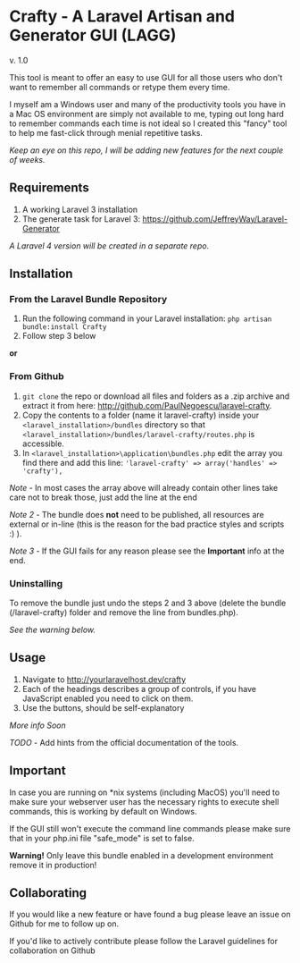 # Crafty - A Laravel Artisan and Generator GUI (LAGG)

v. 1.0

This tool is meant to offer an easy to use GUI for all those users who don't want to remember all commands or retype them every time. 

I myself am a Windows user and many of the productivity tools you have in a Mac OS environment are simply not available to me, typing out long hard to remember commands each time is not ideal so I created this "fancy" tool to help me fast-click through menial repetitive tasks.

*Keep an eye on this repo, I will be adding new features for the next couple of weeks.*

## Requirements

1. A working Laravel 3 installation
2. The generate task for Laravel 3: https://github.com/JeffreyWay/Laravel-Generator

*A Laravel 4 version will be created in a separate repo.*

## Installation

### From the Laravel Bundle Repository
1. Run the following command in your Laravel installation:
	`php artisan bundle:install Crafty`
2. Follow step 3 below

**or**

### From Github

1. `git clone` the repo or download all files and folders as a .zip archive and extract it from here: http://github.com/PaulNegoescu/laravel-crafty.
2. Copy the contents to a folder (name it laravel-crafty) inside your `<laravel_installation>/bundles` directory so that `<laravel_installation>/bundles/laravel-crafty/routes.php` is accessible.
3. In `<laravel_installation>\application\bundles.php` edit the array you find there and add this line:
	`'laravel-crafty' => array('handles' => 'crafty'),`

*Note* - In most cases the array above will already contain other lines take care not to break those, just add the line at the end

*Note 2* - The bundle does **not** need to be published, all resources are external or in-line (this is the reason for the bad practice styles and scripts :) ).

*Note 3* - If the GUI fails for any reason please see the **Important** info at the end.

### Uninstalling

To remove the bundle just undo the steps 2 and 3 above (delete the bundle (/laravel-crafty) folder and remove the line from bundles.php).

*See the warning below.*

## Usage

1. Navigate to http://yourlaravelhost.dev/crafty
2. Each of the headings describes a group of controls, if you have JavaScript enabled you need to click on them.
2. Use the buttons, should be self-explanatory

*More info Soon*

*TODO* - Add hints from the official documentation of the tools.

## Important

In case you are running on *nix systems (including MacOS) you'll need to make sure your webserver user has the necessary rights to execute shell commands, this is working by default on Windows.

If the GUI still won't execute the command line commands please make sure that in your php.ini file "safe_mode" is set to false.

**Warning!** Only leave this bundle enabled in a development environment remove it in production! 

## Collaborating

If you would like a new feature or have found a bug please leave an issue on Github for me to follow up on.

If you'd like to actively contribute please follow the Laravel guidelines for collaboration on Github